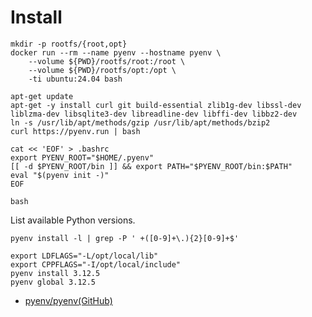 # Install

```
mkdir -p rootfs/{root,opt}
docker run --rm --name pyenv --hostname pyenv \
    --volume ${PWD}/rootfs/root:/root \
    --volume ${PWD}/rootfs/opt:/opt \
    -ti ubuntu:24.04 bash
```

```
apt-get update
apt-get -y install curl git build-essential zlib1g-dev libssl-dev liblzma-dev libsqlite3-dev libreadline-dev libffi-dev libbz2-dev
ln -s /usr/lib/apt/methods/gzip /usr/lib/apt/methods/bzip2
curl https://pyenv.run | bash
```

```
cat << 'EOF' > .bashrc
export PYENV_ROOT="$HOME/.pyenv"
[[ -d $PYENV_ROOT/bin ]] && export PATH="$PYENV_ROOT/bin:$PATH"
eval "$(pyenv init -)"
EOF
```

```
bash
```

List available Python versions.

```
pyenv install -l | grep -P ' +([0-9]+\.){2}[0-9]+$'
```

```
export LDFLAGS="-L/opt/local/lib" 
export CPPFLAGS="-I/opt/local/include"
pyenv install 3.12.5
pyenv global 3.12.5
```



* [pyenv/pyenv(GitHub)](https://github.com/pyenv/pyenv?tab=readme-ov-file#installation)

